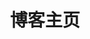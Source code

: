 ---
home: true
layout: BlogHome
icon: home
title: 博客主页
bgImage: /bg.2cfdbb33.svg
heroText: 欢迎来到小松鼠的博客
heroFullScreen: false
tagline: 座右铭:了解越少，偏见越多！
displayFooter: true
projects:

footer: <a style='margin-right:0.5rem;width:20px;height:20px;vertical-align:middle;' href='http://www.beian.miit.gov.cn/'>渝ICP备19002727号-2</a><img style='margin-right:0.5rem;width:20px;height:20px;vertical-align:middle;' src='https://img.alicdn.com/tfs/TB1..50QpXXXXX7XpXXXXXXXXXX-40-40.png'><a style='margin-right:0.5rem;width:20px;height:20px;vertical-align:middle;' href='www.beian.gov.cn/portal/registerSystemInfo?recordcode=50022802000392'>渝公网安备 50022802000392号</a>
---